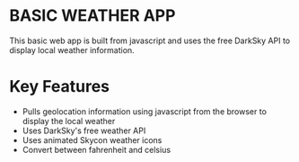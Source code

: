 # BASIC WEATHER APP
This basic web app is built from javascript and uses the free DarkSky API to display local weather information.

# Key Features

* Pulls geolocation information using javascript from the browser to display the local weather
* Uses DarkSky's free weather API
* Uses animated Skycon weather icons
* Convert between fahrenheit and celsius